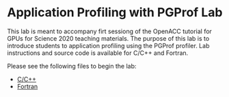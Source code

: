 Application Profiling with PGProf Lab
=====================================

This lab is meant to accompany firt sessiong of the OpenACC tutorial for GPUs for Science 2020 teaching materials.
The purpose of this lab is to introduce students to application profiling using
the PGProf profiler. Lab instructions and source code is available for C/C++
and Fortran.

Please see the following files to begin the lab:

* [C/C++](English/C/README.md)
* [Fortran](English/Fortran/README.md)


<!--
Additional Resources
--------------------
* [Associated Slides](#)
-->
